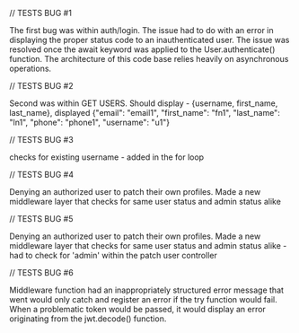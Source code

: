 // TESTS BUG #1

The first bug was within auth/login. The issue had to do with an error in displaying the proper status code to 
an inauthenticated user. The issue was resolved once the await keyword was applied to the User.authenticate() function.
The architecture of this code base relies heavily on asynchronous operations. 

// TESTS BUG #2

Second was within GET USERS. Should display - {username, first_name, last_name}, displayed {"email": "email1", "first_name": "fn1", "last_name": "ln1", "phone": "phone1", "username": "u1"}


// TESTS BUG #3

checks for existing username - added in the for loop



// TESTS BUG #4

Denying an authorized user to patch their own profiles. Made a new middleware layer that checks for same user status and admin status alike

// TESTS BUG #5

Denying an authorized user to patch their own profiles. Made a new middleware layer that checks for same user status and admin status alike - had to check for 'admin' within the patch user controller

// TESTS BUG #6

Middleware function had an inappropriately structured error message that went would only catch and register an error if the try function would fail. When a problematic token would be passed, it would display an error originating from the jwt.decode() function.
